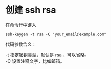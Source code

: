 # 创建 ssh rsa

在命令行中键入

```text
ssh-keygen -t rsa -C "your_email@example.com"
```

代码参数含义：

-t 指定密钥类型，默认是 rsa ，可以省略。  
-C 设置注释文字，比如邮箱。



